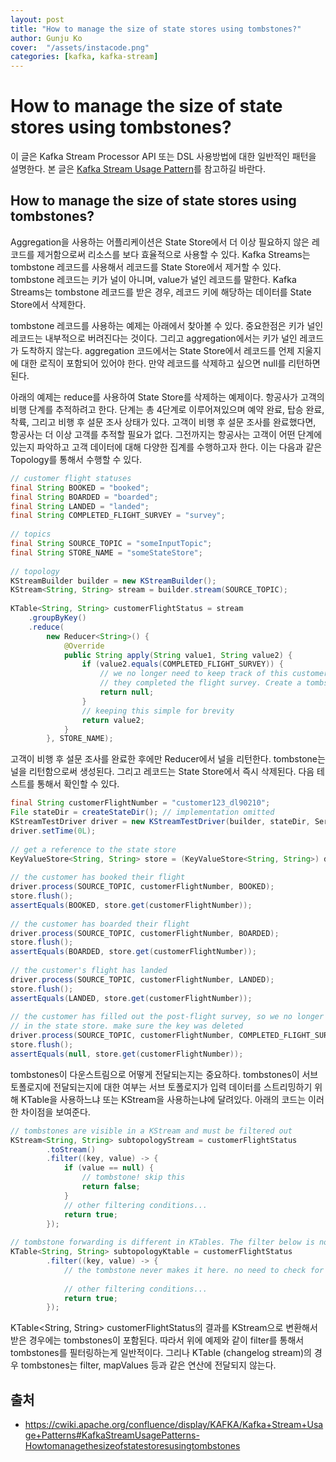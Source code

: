 ```yaml
---
layout: post
title: "How to manage the size of state stores using tombstones?" 
author: Gunju Ko
cover:  "/assets/instacode.png" 
categories: [kafka, kafka-stream]
---
```


# How to manage the size of state stores using tombstones?

이 글은 Kafka Stream Processor API 또는 DSL 사용방법에 대한 일반적인 패턴을 설명한다. 본 글은 [Kafka Stream Usage Pattern](https://cwiki.apache.org/confluence/display/KAFKA/Kafka+Stream+Usage+Patterns#KafkaStreamUsagePatterns-Howtomanagethesizeofstatestoresusingtombstones)를 참고하길 바란다. 

## How to manage the size of state stores using tombstones?

Aggregation을 사용하는 어플리케이션은 State Store에서 더 이상 필요하지 않은 레코드를 제거함으로써 리소스를 보다 효율적으로 사용할 수 있다. Kafka Streams는 tombstone 레코드를 사용해서 레코드를 State Store에서 제거할 수 있다. tombstone 레코드는 키가 널이 아니며, value가 널인 레코드를 말한다. Kafka Streams는 tombstone 레코드를 받은 경우, 레코드 키에 해당하는 데이터를 State Store에서 삭제한다.

tombstone 레코드를 사용하는 예제는 아래에서 찾아볼 수 있다. 중요한점은 키가 널인 레코드는 내부적으로 버려진다는 것이다. 그리고 aggregation에서는 키가 널인 레코드가 도착하지 않는다. aggregation 코드에서는 State Store에서 레코드를 언제 지울지에 대한 로직이 포함되어 있어야 한다. 만약 레코드를 삭제하고 싶으면 null를 리턴하면 된다.

아래의 예제는 reduce를 사용하여 State Store를 삭제하는 예제이다. 항공사가 고객의 비행 단계를 추적하려고 한다. 단계는 총 4단계로 이루어져있으며 예약 완료, 탑승 완료, 착륙, 그리고 비행 후 설문 조사 상태가 있다. 고객이 비행 후 설문 조사를 완료했다면, 항공사는 더 이상 고객를 추적할 필요가 없다. 그전까지는 항공사는 고객이 어떤 단계에 있는지 파악하고 고객 데이터에 대해 다양한 집계를 수행하고자 한다. 이는 다음과 같은 Topology를 통해서 수행할 수 있다.

``` java
// customer flight statuses
final String BOOKED = "booked";
final String BOARDED = "boarded";
final String LANDED = "landed";
final String COMPLETED_FLIGHT_SURVEY = "survey";
 
// topics
final String SOURCE_TOPIC = "someInputTopic";
final String STORE_NAME = "someStateStore";
 
// topology
KStreamBuilder builder = new KStreamBuilder();
KStream<String, String> stream = builder.stream(SOURCE_TOPIC);
 
KTable<String, String> customerFlightStatus = stream
    .groupByKey()
    .reduce(
        new Reducer<String>() {
            @Override
            public String apply(String value1, String value2) {
                if (value2.equals(COMPLETED_FLIGHT_SURVEY)) {
                    // we no longer need to keep track of this customer since
                    // they completed the flight survey. Create a tombstone
                    return null;
                }
                // keeping this simple for brevity
                return value2;
            }
        }, STORE_NAME);
```

고객이 비행 후 설문 조사를 완료한 후에만 Reducer에서 널을 리턴한다. tombstone는 널을 리턴함으로써 생성된다. 그리고 레코드는 State Store에서 즉시 삭제된다. 다음 테스트를 통해서 확인할 수 있다.

``` java
final String customerFlightNumber = "customer123_dl90210";
File stateDir = createStateDir(); // implementation omitted
KStreamTestDriver driver = new KStreamTestDriver(builder, stateDir, Serdes.String(), Serdes.String());
driver.setTime(0L);
 
// get a reference to the state store
KeyValueStore<String, String> store = (KeyValueStore<String, String>) driver.context().getStateStore(STORE_NAME);
 
// the customer has booked their flight
driver.process(SOURCE_TOPIC, customerFlightNumber, BOOKED);
store.flush();
assertEquals(BOOKED, store.get(customerFlightNumber));
 
// the customer has boarded their flight
driver.process(SOURCE_TOPIC, customerFlightNumber, BOARDED);
store.flush();
assertEquals(BOARDED, store.get(customerFlightNumber));
 
// the customer's flight has landed
driver.process(SOURCE_TOPIC, customerFlightNumber, LANDED);
store.flush();
assertEquals(LANDED, store.get(customerFlightNumber));
 
// the customer has filled out the post-flight survey, so we no longer need to track them
// in the state store. make sure the key was deleted
driver.process(SOURCE_TOPIC, customerFlightNumber, COMPLETED_FLIGHT_SURVEY);
store.flush();
assertEquals(null, store.get(customerFlightNumber));
```

tombstones이 다운스트림으로 어떻게 전달되는지는 중요하다. tombstones이 서브 토폴로지에 전달되는지에 대한 여부는 서브 토폴로지가 입력 데이터를 스트리밍하기 위해 KTable을 사용하느냐 또는 KStream을 사용하는냐에 달려있다. 아래의 코드는 이러한 차이점을 보여준다.

``` java
// tombstones are visible in a KStream and must be filtered out
KStream<String, String> subtopologyStream = customerFlightStatus
        .toStream()
        .filter((key, value) -> {
            if (value == null) {
                // tombstone! skip this
                return false;
            }
            // other filtering conditions...
            return true;
        });
 
// tombstone forwarding is different in KTables. The filter below is not evaluated for a tombstone
KTable<String, String> subtopologyKtable = customerFlightStatus
        .filter((key, value) -> {
            // the tombstone never makes it here. no need to check for null
 
            // other filtering conditions...
            return true;
        });
```
 
 KTable<String, String> customerFlightStatus의 결과를 KStream으로 변환해서 받은 경우에는 tombstones이 포함된다. 따라서 위에 예제와 같이 filter를 통해서 tombstones를 필터링하는게 일반적이다. 그리나 KTable (changelog stream)의 경우 tombstones는 filter, mapValues 등과 같은 연산에 전달되지 않는다.
 
## 출처 

* https://cwiki.apache.org/confluence/display/KAFKA/Kafka+Stream+Usage+Patterns#KafkaStreamUsagePatterns-Howtomanagethesizeofstatestoresusingtombstones
